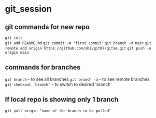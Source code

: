 ﻿# git_session
## git commands for new repo
  `git init`                                 <br/>
  `git add README.md`
  `git commit -m "first commit"`
  `git branch -M main`
  `git remote add origin https://github.com/shivgit07/gitse.git`
  `git push -u origin main`

## commands for branches
  `git branch`     - to see all branches
  `git branch -a`  - to see remote branches
  `git checkout 'branch'`  - to switch to desired 'branch'

## If local repo is showing only 1 branch 
  `git pull origin "name of the branch to be pulled"`
